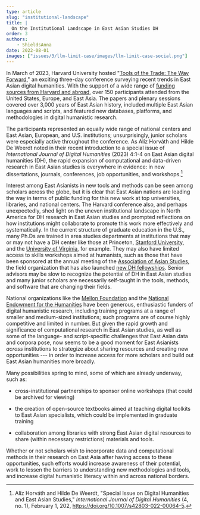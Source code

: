 ```yaml
---
type: article
slug: "institutional-landscape"
title: |
  On the Institutional Landscape in East Asian Studies DH
order: 3
authors:
    - ShieldsAnna
date: 2022-08-01
images: ["issues/3/llm-limit-case/images/llm-limit-case-social.png"]
---
```


In March of 2023, Harvard University hosted "[Tools of the Trade: The Way Forward](https://sites.harvard.edu/tools-of-the-trade/)," an exciting three-day conference surveying recent trends in East Asian digital humanities. With the support of a wide range of [funding sources from Harvard and abroad](https://sites.harvard.edu/tools-of-the-trade/sponsors/), over 150 participants attended from the United States, Europe, and East Asia. The papers and plenary sessions covered over 3,000 years of East Asian history, included multiple East Asian languages and scripts, and featured new databases, platforms, and methodologies in digital humanistic research.

The participants represented an equally wide range of national centers and East Asian, European, and U.S. institutions; unsurprisingly, junior scholars were especially active throughout the conference. As Alíz Horváth and Hilde De Weerdt noted in their recent introduction to a special issue of *International Journal of Digital Humanities* (2023) 4:1-4 on East Asian digital humanities (DH), the rapid expansion of computational and data-driven research in East Asian studies is everywhere in evidence: in new dissertations, journals, conferences, job opportunities, and workshops.[^1]

Interest among East Asianists in new tools and methods can be seen among scholars across the globe, but it is clear that East Asian nations are leading the way in terms of public funding for this new work at top universities, libraries, and national centers. The Harvard conference also, and perhaps unexpectedly, shed light on the uneven institutional landscape in North America for DH research in East Asian studies and prompted reflections on how institutions might collaborate to promote this work more effectively and systematically. In the current structure of graduate education in the U.S., many Ph.Ds are trained in area studies departments at institutions that may or may not have a DH center like those at Princeton, [Stanford University,](https://digitalhumanities.stanford.edu/) and the [University of Virginia](https://dh.library.virginia.edu/), for example. They may also have limited access to skills workshops aimed at humanists, such as those that have been sponsored at the annual meeting of the [Association of Asian Studies](https://www.asianstudies.org/), the field organization that has also launched [new DH fellowships](https://www.asianstudies.org/grants-awards/striving-for-diversity-equity-and-inclusion-in-asian-studies-humanities-grants-for-asian-studies-scholars/aas-fellowships/#aas-digital-humanities-fellowships). Senior advisors may be slow to recognize the potential of DH in East Asian studies and many junior scholars are necessarily self-taught in the tools, methods, and software that are changing their fields.

National organizations like the [Mellon Foundation](https://www.mellon.org/search/digital%20humanities) and the [National Endowment for the Humanities](https://www.neh.gov/divisions/odh/resources-for-applicants-to-the-NEH-office-of-digital-humanities) have been generous, enthusiastic funders of digital humanistic research, including training programs at a range of smaller and medium-sized institutions; such programs are of course highly competitive and limited in number. But given the rapid growth and significance of computational research in East Asian studies, as well as some of the language- and script-specific challenges that East Asian data and corpora pose, now seems to be a good moment for East Asianists *across* institutions to strategize about sharing resources and creating new opportunities --- in order to increase access for more scholars and build out East Asian humanities more broadly.

Many possibilities spring to mind, some of which are already underway, such as:

- cross-institutional partnerships to sponsor online workshops (that could be archived for viewing)

- the creation of open-source textbooks aimed at teaching digital toolkits to East Asian specialists, which could be implemented in graduate training

- collaboration among libraries with strong East Asian digital resources to share (within necessary restrictions) materials and tools.

Whether or not scholars wish to incorporate data and computational methods in their research on East Asia after having access to these opportunities, such efforts would increase awareness of their potential, work to lessen the barriers to understanding new methodologies and tools, and increase digital humanistic literacy within and across national borders.

[^1]: Alíz Horváth and Hilde De Weerdt, "Special Issue on Digital Humanities and East Asian Studies," *International Journal of Digital Humanities* (4, no. 1), February 1, 202, <https://doi.org/10.1007/s42803-022-00064-5>.
